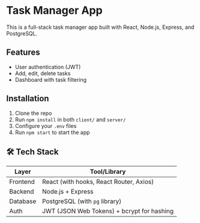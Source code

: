 # Task Manager App

This is a full-stack task manager app built with React, Node.js, Express, and PostgreSQL.

## Features
- User authentication (JWT)
- Add, edit, delete tasks
- Dashboard with task filtering

## Installation
1. Clone the repo
2. Run `npm install` in both `client/` and `server/`
3. Configure your `.env` files
4. Run `npm start` to start the app

## 🛠 Tech Stack

| Layer     | Tool/Library                             |
|-----------|-------------------------------------------|
| Frontend  | React (with hooks, React Router, Axios)   |
| Backend   | Node.js + Express                         |
| Database  | PostgreSQL (with `pg` library)            |
| Auth      | JWT (JSON Web Tokens) + bcrypt for hashing |
